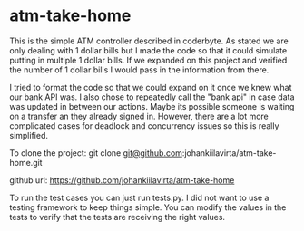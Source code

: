 # atm-take-home

This is the simple ATM controller described in coderbyte. As stated we are only dealing with 1 dollar bills but I made the code so that it could simulate putting in multiple 1 dollar bills. If we expanded on this project and verified the number of 1 dollar bills I would pass in the information from there.

I tried to format the code so that we could expand on it once we knew what our bank API was. I also chose to repeatedly call the "bank api" in case data was updated in between our actions. Maybe its possible someone is waiting on a transfer an they already signed in. However, there are a lot more complicated cases for deadlock and concurrency issues so this is really simplified.

To clone the project:
git clone git@github.com:johankiilavirta/atm-take-home.git

github url: https://github.com/johankiilavirta/atm-take-home

To run the test cases you can just run tests.py. I did not want to use a testing framework to keep things simple. You can modify the values in the tests to verify that the tests are receiving the right values.